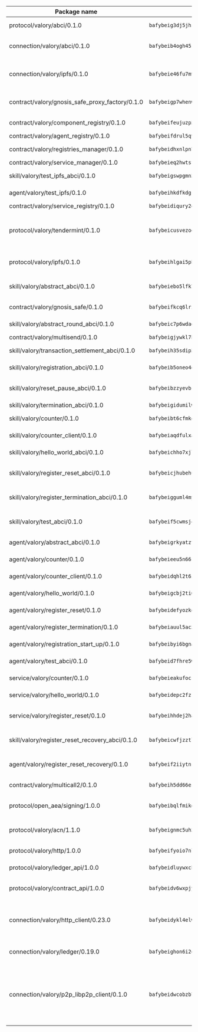 | Package name                                                  | Package hash                                                  | Description                                                                                                                |
| ------------------------------------------------------------- | ------------------------------------------------------------- | -------------------------------------------------------------------------------------------------------------------------- |
| protocol/valory/abci/0.1.0                                    | `bafybeig3dj5jhsowlvg3t73kgobf6xn4nka7rkttakdb2gwsg5bp7rt7q4` | A protocol for ABCI requests and responses.                                                                                |
| connection/valory/abci/0.1.0                                  | `bafybeib4ogh45setwh5ved653knyp7cvnafn54dkfaxmgufmypzbp6bvwy` | connection to wrap communication with an ABCI server.                                                                      |
| connection/valory/ipfs/0.1.0                                  | `bafybeie46fu7mv64q72dwzoxg77zbiv3pzsigzjk3rehjpm47cf3y77mha` | A connection responsible for uploading and downloading files from IPFS.                                                    |
| contract/valory/gnosis_safe_proxy_factory/0.1.0               | `bafybeigp7whenw2d777gvqek3dcjacwfuyifeyd5kirgcz3h3oxgittc3i` | Gnosis Safe proxy factory (GnosisSafeProxyFactory) contract                                                                |
| contract/valory/component_registry/0.1.0                      | `bafybeifeujuzp56zzdhyvxitnaakqetcqhbqr2x6jxnhj7ahzm7pb2y7uy` | Component registry contract                                                                                                |
| contract/valory/agent_registry/0.1.0                          | `bafybeifdrul5qvk5hj4ggy63ff3smt6wc4c67srnqxxfpbz3jsgbpuavgy` | Agent registry contract                                                                                                    |
| contract/valory/registries_manager/0.1.0                      | `bafybeidhxnlpn7slku4swdeq4iw73b67tm4utlux7i7hdnhg6w7fxylylq` | Registries Manager contract                                                                                                |
| contract/valory/service_manager/0.1.0                         | `bafybeieq2hwtsf7pjyt4bv75tkluhunammvoannzrwhnbl3oc2felg4adi` | Service Manager contract                                                                                                   |
| skill/valory/test_ipfs_abci/0.1.0                             | `bafybeigswpgmn3vzfilzdr3woxnp6vqvfqqpozohf7kfptdugj3w464mpy` | IPFS e2e testing application.                                                                                              |
| agent/valory/test_ipfs/0.1.0                                  | `bafybeihkdfkdgrdxvsewkvojtuhor74vxzopchfcaiy42mzi4yiocr5wde` | Agent for testing the ABCI connection.                                                                                     |
| contract/valory/service_registry/0.1.0                        | `bafybeidiqury24wf7byjso5u4f7n4soa5xgcbo4iksegx3cvpa3bxlqm74` | Service Registry contract                                                                                                  |
| protocol/valory/tendermint/0.1.0                              | `bafybeicusvezoqlmyt6iqomcbwaz3xkhk2qf3d56q5zprmj3xdxfy64k54` | A protocol for communication between two AEAs to share tendermint configuration details.                                   |
| protocol/valory/ipfs/0.1.0                                    | `bafybeihlgai5pbmkb6mjhvgy4gkql5uvpwvxbpdowczgz4ovxat6vajrq4` | A protocol specification for IPFS requests and responses.                                                                  |
| skill/valory/abstract_abci/0.1.0                              | `bafybeiebo5lfk7htzdarpfixqt4zedf7t6a57k6rejw7xqletcxbclmf4y` | The abci skill provides a template of an ABCI application.                                                                 |
| contract/valory/gnosis_safe/0.1.0                             | `bafybeifkcq6lridzokhucgn7zf4hijs5z6inkiylgk2ewnq5ns44lezuqu` | Gnosis Safe (GnosisSafeL2) contract                                                                                        |
| skill/valory/abstract_round_abci/0.1.0                        | `bafybeic7p6wdaordopvcng6q2eq6z3lyr552fgbos75v5trjsum62vempq` | abstract round-based ABCI application                                                                                      |
| contract/valory/multisend/0.1.0                               | `bafybeigjywkl7hydjsrkogob3xebj2ifhqwmfhhxoeyrndzhhxi5u6amey` | MultiSend contract                                                                                                         |
| skill/valory/transaction_settlement_abci/0.1.0                | `bafybeih35sdip3lk4ma672qzmt7kipphngj46eoi7nk3n22wxbzesg3uau` | ABCI application for transaction settlement.                                                                               |
| skill/valory/registration_abci/0.1.0                          | `bafybeib5oneo4ekcnowmqsfrxrd3zu6wlwyez5pm7qjtpj5zcgjoebg2uy` | ABCI application for common apps.                                                                                          |
| skill/valory/reset_pause_abci/0.1.0                           | `bafybeibzzyevbcuovtzdkppprpl7f3rfm7fboy5jqrf33kspksubrj46uu` | ABCI application for resetting and pausing app executions.                                                                 |
| skill/valory/termination_abci/0.1.0                           | `bafybeigidumilwpubj6djgghrsm63w2s5r47var63q2g2jyibx37zstuuu` | Termination skill.                                                                                                         |
| skill/valory/counter/0.1.0                                    | `bafybeibt6cfmk4mxjteemxjdwcef4zwffbx2vhses67zdk2v5fd3bxbuo4` | The ABCI Counter application example.                                                                                      |
| skill/valory/counter_client/0.1.0                             | `bafybeiaqdfulxamdshw7fykfkqvkpvjb5bnmhv7ffrjiwdi4ktiulklx6q` | A client for the ABCI counter application.                                                                                 |
| skill/valory/hello_world_abci/0.1.0                           | `bafybeichho7xjlg3dijvo33a5y6dlr2e7h452sgns4zt55kouvelvcfa4u` | Hello World ABCI application.                                                                                              |
| skill/valory/register_reset_abci/0.1.0                        | `bafybeicjhubehu3tibscps2q2zfutno2gvk7eu6v6nocdm6ucnoysfkgom` | ABCI application for dummy skill that registers and resets                                                                 |
| skill/valory/register_termination_abci/0.1.0                  | `bafybeigguml4myhyujjvbyszkef6lth6l4o5kgccueeiy7usvesktfcm7m` | ABCI application for dummy skill that registers and resets                                                                 |
| skill/valory/test_abci/0.1.0                                  | `bafybeif5cwmsj4zgbuyabfck4uz54xkmduuknhf6kbpkbpgkxcxqbempdu` | ABCI application for testing the ABCI connection.                                                                          |
| agent/valory/abstract_abci/0.1.0                              | `bafybeigrkyatztcikwic4ab7ivd2mrihmspfxm5reorxxkccmqvm3jy4oq` | The abstract ABCI AEA - for testing purposes only.                                                                         |
| agent/valory/counter/0.1.0                                    | `bafybeieeu5n66klofrw6x6ws2l4cawrjk5ofn27zeuqseocrl43gfs5vma` | The ABCI Counter example as an AEA                                                                                         |
| agent/valory/counter_client/0.1.0                             | `bafybeidqhl2t6i4iiyqfbo5ijjhuxr74rbqe2yhzhgxda3bdqig52sr4cy` | The ABCI Counter example as an AEA                                                                                         |
| agent/valory/hello_world/0.1.0                                | `bafybeigcbj2ti63mlkkeuopb2od2iblzfbldw2ijfr4hbi2ewm2jlvap3q` | Hello World ABCI example.                                                                                                  |
| agent/valory/register_reset/0.1.0                             | `bafybeidefyozkoqbmquphmlfntlehklga25tt7esugmtbavuwn7ic2lpou` | Register reset to replicate Tendermint issue.                                                                              |
| agent/valory/register_termination/0.1.0                       | `bafybeiauul5ac56gjklxpptevde275qi67x6llps26owviflwy2znubhha` | Register terminate to test the termination feature.                                                                        |
| agent/valory/registration_start_up/0.1.0                      | `bafybeibyi6bgnasr2ndbctueokl4kjwxpyms3c6kp7qzw3hcrt7hww6wku` | Registration start-up ABCI example.                                                                                        |
| agent/valory/test_abci/0.1.0                                  | `bafybeid7fhre5wzzfk3qw2pct25npkurdt6wxgpe7hhv2x27vh3umi7btm` | Agent for testing the ABCI connection.                                                                                     |
| service/valory/counter/0.1.0                                  | `bafybeieakufocsjwnslzgd3sjocdnq5ozv27lwka2rastgkjl66aebk5yu` | A set of agents incrementing a counter                                                                                     |
| service/valory/hello_world/0.1.0                              | `bafybeidepc2fzr65xrk3xfoqvb55pzh5oedh32v5myxfhdhsbxyyqcyqyu` | A simple demonstration of a simple ABCI application                                                                        |
| service/valory/register_reset/0.1.0                           | `bafybeihhdej2hawwyytf6werhkh5naoc57tgybwng55rmsuxle2lqa6mji` | Test and debug tendermint reset mechanism.                                                                                 |
| skill/valory/register_reset_recovery_abci/0.1.0               | `bafybeicwfjzztlq3om65zurawclsdolbf7oz772vpk5nx5frwvtr2j4zhu` | ABCI application for dummy skill that registers and resets                                                                 |
| agent/valory/register_reset_recovery/0.1.0                    | `bafybeif2iiytnr5zoukm3mvl6i4uqcf2jzo6kgc4yu2jngd74jmekfyy4i` | Agent to showcase hard reset as a recovery mechanism.                                                                      |
| contract/valory/multicall2/0.1.0                              | `bafybeih5dd66eslm7rvcewoo6wqwu2flpo7zjygr4zvldfkicoqjq5nhpi` | The MakerDAO multicall2 contract.                                                                                          |
| protocol/open_aea/signing/1.0.0                               | `bafybeibqlfmikg5hk4phzak6gqzhpkt6akckx7xppbp53mvwt6r73h7tk4` | A protocol for communication between skills and decision maker.                                                            |
| protocol/valory/acn/1.1.0                                     | `bafybeignmc5uh3vgpuckljcj2tgg7hdqyytkm6m5b6v6mxtazdcvubibva` | The protocol used for envelope delivery on the ACN.                                                                        |
| protocol/valory/http/1.0.0                                    | `bafybeifyoio7nlh5zzyn5yz7krkou56l22to3cwg7gw5v5o3vxwklibhty` | A protocol for HTTP requests and responses.                                                                                |
| protocol/valory/ledger_api/1.0.0                              | `bafybeidluywxchkacc7cz65nktqjg3y2vzzp43sw5hdhnvvonozogrmfie` | A protocol for ledger APIs requests and responses.                                                                         |
| protocol/valory/contract_api/1.0.0                            | `bafybeidv6wxpjyb2sdyibnmmum45et4zcla6tl63bnol6ztyoqvpl4spmy` | A protocol for contract APIs requests and responses.                                                                       |
| connection/valory/http_client/0.23.0                          | `bafybeidykl4elwbcjkqn32wt5h4h7tlpeqovrcq3c5bcplt6nhpznhgczi` | The HTTP_client connection that wraps a web-based client connecting to a RESTful API specification.                        |
| connection/valory/ledger/0.19.0                               | `bafybeighon6i2qfl2xrg7t3lbdzlkyo4v2a7ayvwso7m5w7pf2hvjfs2ma` | A connection to interact with any ledger API and contract API.                                                             |
| connection/valory/p2p_libp2p_client/0.1.0                     | `bafybeidwcobzb7ut3efegoedad7jfckvt2n6prcmd4g7xnkm6hp6aafrva` | The libp2p client connection implements a tcp connection to a running libp2p node as a traffic delegate to send/receive envelopes to/from agents in the DHT. |
